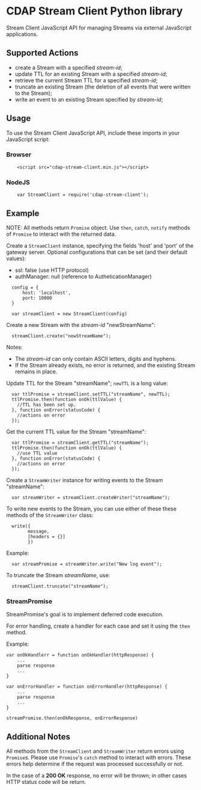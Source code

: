 # CDAP Stream Client Python library

Stream Client JavaScript API for managing Streams via external JavaScript applications.

## Supported Actions

- create a Stream with a specified *stream-id*;
- update TTL for an existing Stream with a specified *stream-id*;
- retrieve the current Stream TTL for a specified *stream-id*;
- truncate an existing Stream (the deletion of all events that were written to the Stream);
- write an event to an existing Stream specified by *stream-id*;


## Usage

 To use the Stream Client JavaScript API, include these imports in your JavaScript script:

### Browser
```
    <script src="cdap-stream-client.min.js"></script>
```
### NodeJS
```
    var StreamClient = require('cdap-stream-client');
```

## Example

NOTE: All methods return ```Promise``` object. Use ```then```, ```catch```, ```notify``` methods of ```Promise``` to
interact with the returned data.

Create a ```StreamClient``` instance, specifying the fields 'host' and 'port' of the gateway server. 
Optional configurations that can be set (and their default values):

  - ssl: false (use HTTP protocol)
  - authManager: null (reference to AutheticationManager)

 ```
   config = {
       host: 'localhost',
       port: 10000
   }

   var streamClient = new StreamClient(config)
 ```

 Create a new Stream with the *stream-id* "newStreamName":

 ```
   streamClient.create("newStreamName");
 ```

 Notes:

  - The *stream-id* can only contain ASCII letters, digits and hyphens.
  - If the Stream already exists, no error is returned, and the existing Stream remains in place.


 Update TTL for the Stream "streamName"; ```newTTL``` is a long value:

 ```
   var ttlPromise = streamClient.setTTL("streamName", newTTL);
   ttlPromise.then(function onOk(ttlValue) {
     //TTL has been set up. 
   }, function onError(statusCode) {
     //actions on error
   });
 ```

 Get the current TTL value for the Stream "streamName":

 ```
   var ttlPromise = streamClient.getTTL("streamName");
   ttlPromise.then(function onOk(ttlValue) {
     //use TTL value
   }, function onError(statusCode) {
     //actions on error
   });
 ```

 Create a ```StreamWriter``` instance for writing events to the Stream "streamName":

 ```
   var streamWriter = streamClient.createWriter("streamName");
 ```

 To write new events to the Stream, you can use either of these these methods of the ```StreamWriter``` class:

 ```
   write({
         message,
         [headers = {}]
         })
 ```

 Example:

 ```
   var streamPromise = streamWriter.write("New log event");
 ```

 To truncate the Stream *streamName*, use:

 ```
   streamClient.truncate("streamName");
 ```

 ### StreamPromise
 
 StreamPromise's goal is to implement deferred code execution.

For error handling, create a handler for each case and set it using the ```then``` method.

Example:

```
var onOkHandlerr = function onOkHandler(httpResponse) {
    ...
    parse response
    ...
}

var onErrorHandler = function onErrorHandler(httpResponse) {
    ...
    parse response
    ...
}

streamPromise.then(onOkResponse, onErrorResponse)
```

## Additional Notes

 All methods from the ```StreamClient``` and ```StreamWriter``` return errors using ```Promise```s. Please use ```Promise```'s
 ```catch``` method to interact with errors. These errors help determine if the request was processed successfully or not.

 In the case of a **200 OK** response, no error will be thrown; in other cases HTTP status code will be return.
